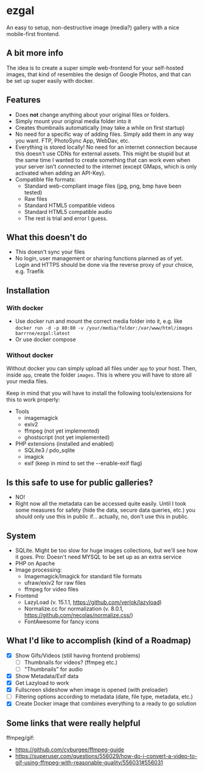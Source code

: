 # ezgal
An easy to setup, non-destructive image (media?) gallery with a nice mobile-first frontend.

## A bit more info
The idea is to create a super simple web-frontend for your self-hosted images, that kind of resembles the design of Google Photos, and that can be set up super easily with docker. 

## Features
* Does **not** change anything about your original files or folders.
* Simply mount your original media folder into it
* Creates thumbnails automatically (may take a while on first startup)
* No need for a specific way of adding files. Simply add them in any way you want. FTP, PhotoSync App, WebDav, etc.
* Everything is stored locally! No need for an internet connection because this doesn't use CDNs for external assets. This might be stupid but at the same time I wanted to create something that can work even when your server isn't connected to the internet (except GMaps, which is only activated when adding an API-Key).
* Compatible file formats: 
  * Standard web-compliant image files (jpg, png, bmp have been tested)
  * Raw files
  * Standard HTML5 compatible videos
  * Standard HTML5 compatible audio
  * The rest is trial and error I guess.

## What this doesn't do

* This doesn't sync your files
* No login, user management or sharing functions planned as of yet. Login and HTTPS should be done via the reverse proxy of your choice, e.g. Traefik

## Installation

### With docker

- Use docker run and mount the correct media folder into it, e.g. like
  `docker run -d -p 80:80 -v /your/media/folder:/var/www/html/images barrrne/ezgal:latest`
- Or use docker compose

### Without docker

Without docker you can simply upload all files under `app` to your host. Then, inside `app`, create the folder `images`. This is where you will have to store all your media files.

Keep in mind that you will have to install the following tools/extensions for this to work properly:

* Tools
  * imagemagick
  * exiv2
  * ffmpeg (not yet implemented)
  * ghostscript (not yet implemented)
* PHP extensions (installed and enabled)
  * SQLite3 / pdo_sqlite
  * imagick
  * exif (keep in mind to set the --enable-exif flag)

 ## Is this safe to use for public galleries?
 * NO!
 * Right now all the metadata can be accessed quite easily. Until I took some measures for safety (hide the data, secure data queries, etc.) you should only use this in public if... actually, no, don't use this in public.

## System

* SQLite. Might be too slow for huge images collections, but we'll see how it goes. Pro: Doesn't need MYSQL to be set up as an extra service
* PHP on Apache
* Image processing:
  * Imagemagick/Imagick for standard file formats
  * ufraw/exiv2 for raw files
  * ffmpeg for video files
* Frontend
  * LazyLoad (v. 15.1.1, https://github.com/verlok/lazyload)
  * Normalize.cc for normalization (v. 8.0.1, https://github.com/necolas/normalize.css/)
  * FontAwesome for fancy icons

## What I'd like to accomplish (kind of a Roadmap)

- [x] Show Gifs/Videos (still having frontend problems)
  - [ ] Thumbnails for videos? (ffmpeg etc.)
  - [ ] "Thumbnails" for audio
- [x] Show Metadata/Exif data
- [x] Get Lazyload to work
- [x] Fullscreen slideshow when image is opened (with preloader)
- [ ] Filtering options according to metadata (date, file type, metadata, etc.)
- [x] Create Docker image that combines everything to a ready to go solution

## Some links that were really helpful

ffmpeg/gif: 

* https://github.com/cyburgee/ffmpeg-guide
* https://superuser.com/questions/556029/how-do-i-convert-a-video-to-gif-using-ffmpeg-with-reasonable-quality/556031#556031